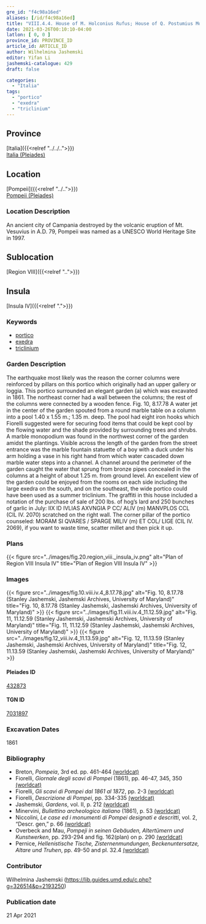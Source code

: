 ```yaml
---
gre_id: "f4c98a16ed"
aliases: [/id/f4c98a16ed]
title: "VIII.4.4. House of M. Holconius Rufus; House of Q. Postumius Modestus and Q. Postumius Proculus"
date: 2021-03-26T00:10:10-04:00
latlon: [ 0, 0 ]
province_id: PROVINCE_ID
article_id: ARTICLE_ID
author: Wilhelmina Jashemski
editor: Yifan Li
jashemski-catalogue: 429
draft: false

categories:
  - "Italia"
tags:
  - "portico"
  - "exedra"
  - "triclinium"
---
```


## Province
[Italia]({{<relref "../../..">}}) \
[Italia (Pleiades)](https://pleiades.stoa.org/places/1052)

## Location
[Pompeii]({{<relref "../..">}}) \
[Pompeii (Pleiades)](https://pleiades.stoa.org/places/433032)

### Location Description
An ancient city of Campania destroyed by the volcanic eruption of Mt. Vesuvius in A.D. 79, Pompeii was named as a UNESCO World Heritage Site in 1997.

## Sublocation
[Region VIII]({{<relref "..">}})

## Insula
[Insula IV]({{<relref ".">}})

### Keywords
 - [portico](http://vocab.getty.edu/page/aat/300004145)
 - [exedra](http://vocab.getty.edu/page/aat/300004014)
 - [triclinium](http://vocab.getty.edu/page/aat/300004359)

### Garden Description
The earthquake most likely was the reason the corner columns were reinforced by pillars on this portico which originally had an upper gallery or loggia. This portico surrounded an elegant garden (a) which was excavated in 1861. The northeast corner had a wall between the columns; the rest of the columns were connected by a wooden fence. Fig. 10, 8.17.78 A water jet in the center of the garden spouted from a round marble table on a column into a pool 1.40 x 1.55 m.; 1.35 m. deep. The pool had eight iron hooks which Fiorelli suggested were for securing food items that could be kept cool by the flowing water and the shade provided by surrounding trees and shrubs. A marble monopodium was found in the northwest corner of the garden amidst the plantings. Visible across the length of the garden from the street entrance was the marble fountain statuette of a boy with a duck under his arm holding a vase in his right hand from which water cascaded down marble water steps into a channel. A channel around the perimeter of the garden caught the water that sprung from bronze pipes concealed in the columns at a height of about 1.25 m. from ground level.  An excellent view of the garden could be enjoyed from the rooms on each side including the large exedra on the south, and on the southeast, the wide portico could have been used as a summer triclinium. The graffiti in this house included a notation of the purchase of sale of 200 lbs. of hog’s lard and 250 bunches of garlic in July: IIX ID IVLIAS AXVNGIA P CC/ ALIV (m) MANVPLOS CCL (CIL IV. 2070) scratched on the right wall.  The corner pillar of the portico counseled: MORAM SI QVARES / SPARGE MILIV (m) ET COL/ LIGE (CIL IV. 2069), if you want to waste time, scatter millet and then pick it up.

### Plans
{{< figure src="../images/fig.20.region_viii._insula_iv.png" alt="Plan of Region VIII Insula IV" title="Plan of Region VIII Insula IV" >}}

### Images
{{< figure src="../images/fig.10.viii.iv.4_8.17.78.jpg" alt="Fig. 10, 8.17.78 (Stanley Jashemski, Jashemski Archives, University of Maryland)" title="Fig. 10, 8.17.78 (Stanley Jashemski, Jashemski Archives, University of Maryland)" >}}
{{< figure src="../images/fig.11.viii.iv.4_11.12.59.jpg" alt="Fig. 11, 11.12.59 (Stanley Jashemski, Jashemski Archives, University of Maryland)" title="Fig. 11, 11.12.59 (Stanley Jashemski, Jashemski Archives, University of Maryland)" >}}
{{< figure src="../images/fig.12_viii.iv.4_11.13.59.jpg" alt="Fig. 12, 11.13.59 (Stanley Jashemski, Jashemski Archives, University of Maryland)" title="Fig. 12, 11.13.59 (Stanley Jashemski, Jashemski Archives, University of Maryland)" >}}


#### Pleiades ID
[432873](https://pleiades.stoa.org/places/538911200)

#### TGN ID
[7031897](http://vocab.getty.edu/page/tgn/2053030)

###  Excavation Dates
1861

### Bibliography
* Breton, *Pompeia*, 3rd ed. pp. 461-464 [(worldcat)](http://www.worldcat.org/oclc/894211341)
* Fiorelli, *Giornale degli scavi di Pompei* (1861), pp. 46-47, 345, 350 [(worldcat)](http://www.worldcat.org/oclc/962518899)
* Fiorelli, *Gli scavi di Pompei dal 1861 al 1872*, pp. 2-3 [(worldcat)](http://www.worldcat.org/oclc/65043382)
* Fiorelli, *Descrizione di Pompei*, pp. 334-335 [(worldcat)](http://www.worldcat.org/oclc/252039996)
* Jashemski, *Gardens*, vol. II, p. 212 [(worldcat)](http://www.worldcat.org/oclc/1113367431)
* Minervini, *Bullettino archeologico italiano* (1861), p. 53 [(worldcat)](http://www.worldcat.org/oclc/759182452)
* Niccolini, *Le case ed i monumenti di Pompei designati e descritti*, vol. 2, “Descr. gen,” p. 66 [(worldcat)](http://www.worldcat.org/oclc/906755593)
* Overbeck and Mau, *Pompeji in seinen Gebäuden, Altertümern und Kunstwerken*, pp. 293-294 and fig. 162(plan) on p. 290 [(worldcat)](http://www.worldcat.org/oclc/1189285747)
* Pernice, *Hellenistische Tische, Zisternenmundungen, Beckenuntersatze, Altare und Truhen*, pp. 49-50 and pl. 32.4 [(worldcat)](http://www.worldcat.org/oclc/680390526)


### Contributor
Wilhelmina Jashemski (https://lib.guides.umd.edu/c.php?g=326514&p=2193250)

### Publication date

21 Apr 2021
